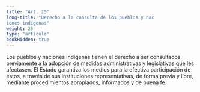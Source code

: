 ```yaml
---
title: "Art. 25"
long-title: "Derecho a la consulta de los pueblos y nac
iones indígenas"
weight: 25
type: "articulo"
bookHidden: true
---
```

Los pueblos y naciones indígenas tienen el derecho a ser consultados previamente a la adopción de medidas administrativas y legislativas que les afectasen. El Estado garantiza los medios para la efectiva participación de éstos, a través de sus instituciones representativas, de forma previa y libre, mediante procedimientos apropiados, informados y de buena fe.

